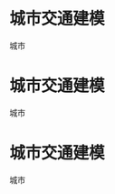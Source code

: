 <h1 id="h1-u57CEu5E02u4EA4u901Au5EFAu6A21"><a name="城市交通建模" class="reference-link"></a><span class="header-link octicon octicon-link"></span>城市交通建模</h1><p>城市</p>
<h1 id="h1-u57CEu5E02u4EA4u901Au5EFAu6A21"><a name="城市交通建模" class="reference-link"></a><span class="header-link octicon octicon-link"></span>城市交通建模</h1><p>城市</p>
<h1 id="h1-u57CEu5E02u4EA4u901Au5EFAu6A21"><a name="城市交通建模" class="reference-link"></a><span class="header-link octicon octicon-link"></span>城市交通建模</h1><p>城市</p>
